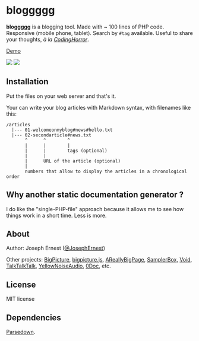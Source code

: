 # bloggggg

**bloggggg** is a blogging tool. Made with ~ 100 lines of PHP code. Responsive (mobile phone, tablet). Search by `#tag` available. Useful to share your thoughts, *à la [CodingHorror](https://www.codinghorror.com/)*.

[Demo](http://5.135.181.77/bloggggg/)

![](http://gget.it/3b8yvt63/bloggggg_desktop_450.png) ![](http://gget.it/eekvxoeh/bloggggg_mobile_440.png)

## Installation

Put the files on your web server and that's it.

Your can write your blog articles with Markdown syntax, with filenames like this:

    /articles
      |--- 01-welcomeonmyblog#news#hello.txt
      |--- 02-secondarticle#news.txt      
           ^      ^        ^              
           |      |        |
           |      |        tags (optional)
           |      |
           |      URL of the article (optional)
           |  
           numbers that allow to display the articles in a chronological order 

## Why another static documentation generator ?

I do like the "single-PHP-file" approach because it allows me to see how things work in a short time. Less is more. 

## About

Author: Joseph Ernest ([@JosephErnest](https://twitter.com/JosephErnest))

Other projects: [BigPicture](http://bigpicture.bi), [bigpicture.js](https://github.com/josephernest/bigpicture.js), [AReallyBigPage](https://github.com/josephernest/AReallyBigPage), [SamplerBox](http://www.samplerbox.org), [Void](http://www.thisisvoid.org), [TalkTalkTalk](https://github.com/josephernest/TalkTalkTalk), [YellowNoiseAudio](http://www.yellownoiseaudio.com), [0Doc](https://github.com/josephernest/0Doc), etc.

## License

MIT license

## Dependencies

[Parsedown](http://parsedown.org/).
